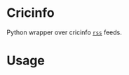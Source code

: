 Cricinfo
========

Python wrapper over cricinfo [`rss`](!http://live-feeds.cricbuzz.com/CricbuzzFeed) feeds.

Usage
=====
